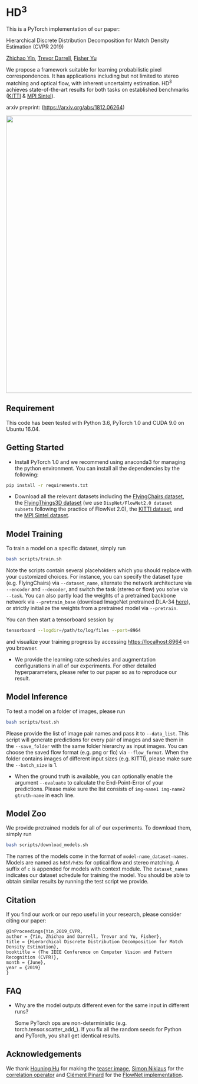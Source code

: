 # HD<sup>3</sup>

This is a PyTorch implementation of our paper:

Hierarchical Discrete Distribution Decomposition for Match Density Estimation (CVPR 2019)

[Zhichao Yin](http://zhichaoyin.me/), [Trevor Darrell](https://people.eecs.berkeley.edu/~trevor/), [Fisher Yu](https://www.yf.io/)

We propose a framework suitable for learning probabilistic pixel correspondences. It has applications including but not limited to stereo matching and optical flow, with inherent uncertainty estimation. HD<sup>3</sup> achieves state-of-the-art results for both tasks on established benchmarks ([KITTI](http://www.cvlibs.net/datasets/kitti/index.php) & [MPI Sintel](http://sintel.is.tue.mpg.de/)).

arxiv preprint: (https://arxiv.org/abs/1812.06264)

<img src="misc/teaser.jpg" width="750">

## Requirement

This code has been tested with Python 3.6, PyTorch 1.0 and CUDA 9.0 on Ubuntu 16.04.

## Getting Started
- Install PyTorch 1.0 and we recommend using anaconda3 for managing the python environment. You can install all the dependencies by the following:
```bash
pip install -r requirements.txt
```
- Download all the relevant datasets including the [FlyingChairs dataset](https://lmb.informatik.uni-freiburg.de/resources/datasets/FlyingChairs.en.html), the [FlyingThings3D dataset](https://lmb.informatik.uni-freiburg.de/resources/datasets/SceneFlowDatasets.en.html) (we use ``DispNet/FlowNet2.0 dataset subsets`` following the practice of FlowNet 2.0), the [KITTI dataset](http://www.cvlibs.net/datasets/kitti/index.php), and the [MPI Sintel dataset](http://sintel.is.tue.mpg.de/).

## Model Training
To train a model on a specific dataset, simply run
```bash
bash scripts/train.sh
```
Note the scripts contain several placeholders which you should replace with your customized choices. For instance, you can specify the dataset type (e.g. FlyingChairs) via `--dataset_name`, alternate the network architecture via `--encoder` and `--decoder`, and switch the task (stereo or flow) you solve via `--task`. You can also partly load the weights of a pretrained backbone network via `--pretrain_base` (download ImageNet pretrained DLA-34 [here](http://dl.yf.io/dla/models/imagenet/dla34-ba72cf86.pth)), or strictly initialize the weights from a pretrained model via `--pretrain`.

You can then start a tensorboard session by
```bash
tensorboard --logdir=/path/to/log/files --port=8964
```
and visualize your training progress by accessing [https://localhost:8964](https://localhost:8964) on you browser.
- We provide the learning rate schedules and augmentation configurations in all of our experiments. For other detailed hyperparameters, please refer to our paper so as to reproduce our result.

## Model Inference
To test a model on a folder of images, please run
```bash
bash scripts/test.sh
```
Please provide the list of image pair names and pass it to `--data_list`. This script will generate predictions for every pair of images and save them in the `--save_folder` with the same folder hierarchy as input images. You can choose the saved flow format (e.g. png or flo) via `--flow_format`. When the folder contains images of different input sizes (e.g. KITTI), please make sure the `--batch_size` is 1.
- When the ground truth is available, you can optionally enable the argument `--evaluate` to calculate the End-Point-Error of your predictions. Please make sure the list consists of `img-name1 img-name2 gtruth-name` in each line.

## Model Zoo
We provide pretrained models for all of our experiments. To download them, simply run
```bash
bash scripts/download_models.sh
```
The names of the models come in the format of `model-name_dataset-names`. Models are named as `hd3f/hd3s` for optical flow and stereo matching. A suffix of `c` is appended for models with context module. The `dataset_names` indicates our dataset schedule for training the model. You should be able to obtain similar results by running the test script we provide.

## Citation
If you find our work or our repo useful in your research, please consider citing our paper:
```
@InProceedings{Yin_2019_CVPR,
author = {Yin, Zhichao and Darrell, Trevor and Yu, Fisher},
title = {Hierarchical Discrete Distribution Decomposition for Match Density Estimation},
booktitle = {The IEEE Conference on Computer Vision and Pattern Recognition (CVPR)},
month = {June},
year = {2019}
}
```

## FAQ
- Why are the model outputs different even for the same input in different runs?

  Some PyTorch ops are non-deterministic (e.g. torch.tensor.scatter_add_). If you fix all the random seeds for Python and PyTorch, you shall get identical results.

## Acknowledgements
We thank [Houning Hu](https://eborboihuc.github.io/) for making the [teaser image](https://github.com/ucbdrive/hd3/blob/master/misc/teaser.jpg), [Simon Niklaus](http://sniklaus.com/) for the [correlation operator](https://github.com/sniklaus/pytorch-pwc) and [Clément Pinard](http://perso.ensta.fr/~pinard/) for the [FlowNet implementation](https://github.com/ClementPinard/FlowNetPytorch).
